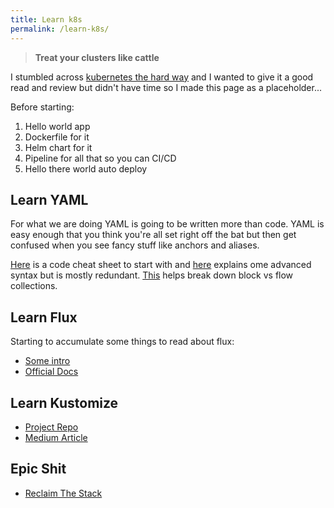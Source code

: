 ```yaml
---
title: Learn k8s
permalink: /learn-k8s/
---
```


> **Treat your clusters like cattle**

I stumbled across [kubernetes the hard way](https://github.com/kelseyhightower/kubernetes-the-hard-way) and I wanted to give it a good read and review but didn't have time so I made this page as a placeholder...

Before starting:

1. Hello world app
2. Dockerfile for it
3. Helm chart for it
4. Pipeline for all that so you can CI/CD
5. Hello there world auto deploy


## Learn YAML

For what we are doing YAML is going to be written more than code. YAML is easy enough that you think you're all set right off the bat but then get confused when you see fancy stuff like anchors and aliases. 

[Here](https://dev.to/kalkwst/a-gentle-introduction-to-the-yaml-format-bi6) is a code cheat sheet to start with and [here](https://www.educative.io/blog/advanced-yaml-syntax-cheatsheet) explains ome advanced syntax but is mostly redundant. [This](https://dev.to/this-is-learning/yaml-collections-sequences-and-mappings-4meb) helps break down block vs flow collections.

## Learn Flux

Starting to accumulate some things to read about flux:

* [Some intro](https://blog.sldk.de/2021/02/introduction-to-gitops-on-kubernetes-with-flux-v2/)
* [Official Docs](https://fluxcd.io/flux/concepts/)

## Learn Kustomize 

* [Project Repo](https://github.com/kubernetes-sigs/kustomize/tree/master)
* [Medium Article](https://subbaramireddyk.medium.com/kustomize-kubernetes-native-configuration-management-f51630d29ac0)


## Epic Shit

* [Reclaim The Stack](https://reclaim-the-stack.com/)